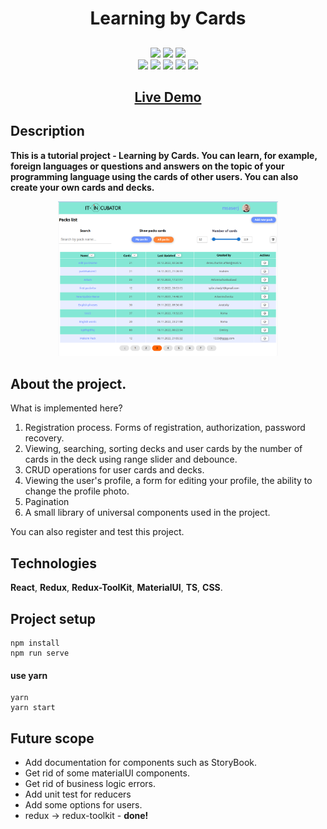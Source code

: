 
<h1 align="center">Learning by Cards</h1>
<h2 align="center">

</h2>

<p align="center">

[//]: # (<img src="https://img.shields.io/npm/dy/msaserj">)

<img src="https://img.shields.io/badge/made%20by-msaserj-blue.svg" >
<img src="https://img.shields.io/badge/made%20by-serakss-blue.svg" >
<img src="https://img.shields.io/badge/made%20by-AgeevDmitryMinsk-blue.svg" >

<br/>

<img src="https://img.shields.io/github/stars/msaserj/inc-socialnetwork.svg?style=flat">

<img src="https://img.shields.io/badge/React-17.0.2-green.svg">

<img src="https://img.shields.io/github/languages/count/msaserj/inc-socialnetwork">

<img src="https://img.shields.io/github/languages/top/msaserj/inc-socialnetwork.svg">

<img src="https://badges.frapsoft.com/os/v1/open-source.svg?v=103" >

</p>


<h2 align="center"><a  href="https://msaserj.github.io/inc-fridayproj">Live Demo</a></h2>

[//]: # (### [Contributions are Welcome]&#40;https://github.com/silent-lad/VueSolitaire/blob/master/CONTRIBUTING.md&#41;)

## Description

**This is a tutorial project - Learning by Cards.
You can learn, for example,
foreign languages or questions and answers on the topic of your programming language using the cards of other users.
You can also create your own cards and decks.**

<p align="center"><img src="./src/assets/img/screen.png" width="70%"></p>

## About the project.

What is implemented here?

1. Registration process. Forms of registration, authorization, password recovery.
2. Viewing, searching, sorting decks and user cards by the number of cards in the deck
using range slider and debounce.
3. CRUD operations for user cards and decks.
4. Viewing the user's profile, a form for editing your profile, the ability to change 
the profile photo.
5. Pagination
6. A small library of universal components used in the project.

You can also register and test this project.

## Technologies

**React**,
**Redux**,
**Redux-ToolKit**,
**MaterialUI**,
**TS**,
**CSS**.

## Project setup

```
npm install
npm run serve
```
#### use yarn
```
yarn
yarn start
```

## Future scope

- Add documentation for components such as StoryBook.
- Get rid of some materialUI components.
- Get rid of business logic errors.
- Add unit test for reducers
- Add some options for users.
- redux -> redux-toolkit - **done!**


